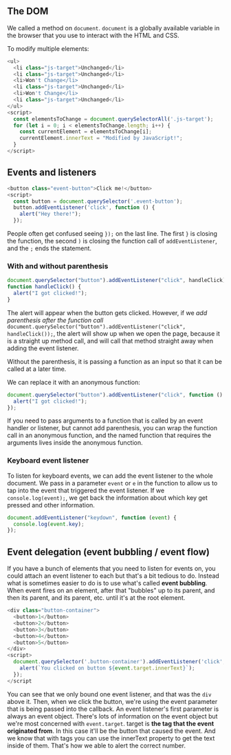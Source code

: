 ## The DOM

We called a method on `document`. `document` is a globally available variable in the browser that you use to interact with the HTML and CSS.

To modify multiple elements:

```javascript
<ul>
  <li class="js-target">Unchanged</li>
  <li class="js-target">Unchanged</li>
  <li>Won't Change</li>
  <li class="js-target">Unchanged</li>
  <li>Won't Change</li>
  <li class="js-target">Unchanged</li>
</ul>
<script>
  const elementsToChange = document.querySelectorAll('.js-target');
  for (let i = 0; i < elementsToChange.length; i++) {
    const currentElement = elementsToChange[i];
    currentElement.innerText = "Modified by JavaScript!";
  }
</script>
```

## Events and listeners

```javascript
<button class="event-button">Click me!</button>
<script>
  const button = document.querySelector('.event-button');
  button.addEventListener('click', function () {
    alert("Hey there!");
  });
```

People often get confused seeing `});` on the last line. The first `}` is closing the function, the second `)` is closing the function call of `addEventListener`, and the `;` ends the statement.

### With and without parenthesis

```javascript
document.querySelector("button").addEventListener("click", handleClick);
function handleClick() {
  alert("I got clicked!");
}
```

The alert will appear when the button gets clicked.
However, if we _add parenthesis after the function call_ `document.querySelector("button").addEventListener("click", handleClick());`, the alert will show up when we open the page, because it is a straight up method call, and will call that method straight away when adding the event listener.

Without the parenthesis, it is passing a function as an input so that it can be called at a later time.

We can replace it with an anonymous function:

```javascript
document.querySelector("button").addEventListener("click", function () {
  alert("I got clicked!");
});
```

If you need to pass arguments to a function that is called by an event handler or listener, but cannot add parenthesis, you can wrap the function call in an anonymous function, and the named function that requires the arguments lives inside the anonymous function.

### Keyboard event listener

To listen for keyboard events, we can add the event listener to the whole document.
We pass in a parameter `event` or `e` in the function to allow us to tap into the event that triggered the event listener.
If we `console.log(event);`, we get back the information about which key get pressed and other information.

```javascript
document.addEventListener("keydown", function (event) {
  console.log(event.key);
});
```

## Event delegation (event bubbling / event flow)

If you have a bunch of elements that you need to listen for events on, you could attach an event listener to each but that's a bit tedious to do. Instead what is sometimes easier to do is to use what's called **event bubbling**. When event fires on an element, after that "bubbles" up to its parent, and then its parent, and its parent, etc. until it's at the root element.

```javascript
<div class="button-container">
  <button>1</button>
  <button>2</button>
  <button>3</button>
  <button>4</button>
  <button>5</button>
</div>
<script>
  document.querySelector('.button-container').addEventListener('click', function(event) {
    alert(`You clicked on button ${event.target.innerText}`);
  });
</script
```

You can see that we only bound one event listener, and that was the `div` above it. Then, when we click the button, we're using the event parameter that is being passed into the callback. An event listener's first parameter is always an event object. There's lots of information on the event object but we're most concerned with `event.target`. target is **the tag that the event originated from**. In this case it'll be the button that caused the event. And we know that with tags you can use the innerText property to get the text inside of them. That's how we able to alert the correct number.
